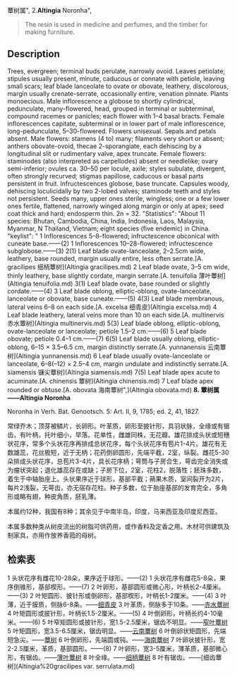 蕈树属",
2.**Altingia** Noronha",

> The resin is used in medicine and perfumes, and the timber for making furniture.

## Description
Trees, evergreen; terminal buds perulate, narrowly ovoid. Leaves petiolate; stipules usually present, minute, caducous or connate with petiole, leaving small scars; leaf blade lanceolate to ovate or obovate, leathery, discolorous, margin usually crenate-serrate, occasionally entire, venation pinnate. Plants monoecious. Male inflorescence a globose to shortly cylindrical, pedunculate, many-flowered, head, grouped in terminal or subterminal, compound racemes or panicles; each flower with 1–4 basal bracts. Female inflorescences capitate, subterminal or in lower part of male inflorescence, long-pedunculate, 5–30-flowered. Flowers unisexual. Sepals and petals absent. Male flowers: stamens (4 to) many; filaments very short or absent; anthers obovate-ovoid, thecae 2-sporangiate, each dehiscing by a longitudinal slit or rudimentary valve, apex truncate. Female flowers: staminodes (also interpreted as carpellodes) absent or needlelike; ovary semi-inferior; ovules ca. 30–50 per locule, axile; styles subulate, divergent, often strongly recurved; stigmas papillose, caducous or basal parts persistent in fruit. Infructescences globose, base truncate. Capsules woody, dehiscing loculicidally by two 2-lobed valves; staminode teeth and styles not persistent. Seeds many, upper ones sterile, wingless; one or a few lower ones fertile, flattened, narrowly winged along margin or only at apex; seed coat thick and hard; endosperm thin. 2n = 32.
  "Statistics": "About 11 species: Bhutan, Cambodia, China, India, Indonesia, Laos, Malaysia, Myanmar, N Thailand, Vietnam; eight species (five endemic) in China.
  "keylist": "
1 Inflorescences 5–8-flowered; infructescence obconical with cuneate base.——(2)
1 Inflorescences 10–28-flowered; infructescence subglobose.——(3)
2(1) Leaf blade ovate-lanceolate, 2–2.5cm wide, leathery, base rounded, margin usually entire, less often  serrate.[A. gracilipes 细柄蕈树](Altingia gracilipes.md)
2 Leaf blade ovate, 3–5 cm wide, thinly leathery, base slightly cordate, margin serrate.[A. tenuifolia 薄叶蕈树](Altingia tenuifolia.md)
3(1) Leaf blade ovate, base rounded or slightly cordate.——(4)
3 Leaf blade oblong, elliptic-oblong, ovate-lanceolate, lanceolate or obovate, base cuneate.——(5)
4(3) Leaf blade membranous, lateral veins 6–8 on each side.[A. excelsa 细青皮](Altingia excelsa.md)
4 Leaf blade leathery, lateral veins more than 10 on each side.[A. multinervis 赤水蕈树](Altingia multinervis.md)
5(3) Leaf blade oblong, elliptic-oblong, ovate-lanceolate or lanceolate; petiole 1.5–2 cm.——(6)
5 Leaf blade obovate; petiole 0.4–1 cm.——(7)
6(5) Leaf blade usually oblong, elliptic-oblong, 6–15 × 3.5–6.5 cm, margin distinctly serrate.[A. yunnanensis 云南蕈树](Altingia yunnanensis.md)
6 Leaf blade usually ovate-lanceolate or lanceolate, 6–8(–12) × 2.5–4 cm, margin undulate and  indistinctly serrate.[A. siamensis 镰尖蕈树](Altingia siamensis.md)
7(5) Leaf blade apex acute to acuminate.[A. chinensis 蕈树](Altingia chinensis.md)
7 Leaf blade apex rounded or obtuse.[A. obovata 海南蕈树",](Altingia obovata.md)
**8. 蕈树属——Altingia Noronha**

Noronha in Verh. Bat. Genootsch. 5: Art. II, 9, 1785; ed. 2, 41, 1827.

常绿乔木；顶芽被鳞片，长卵形。叶革质，卵形至披针形，具羽状脉，全缘或有锯齿，有叶柄，托叶细小，早落。花单性，雌雄同株，无花瓣。雄花排成头状或短穗状花序，常多个头状花序再排成总状花序，每个头状花序有苞片1-4片。雄花有无数雄蕊，花丝极短，近于无柄；花药倒卵圆形，先端平截，2室，纵裂。雌花5-30朵排成头状花序，总苞片3-4片，具长花序柄；萼筒与子房合生，萼齿完全消失或为瘤状突起；退化雄蕊存在或缺；子房下位，2室，花柱2，脱落性；胚珠多数，着生于中轴胎座上。头状果序近于球形，基部平截；蒴果木质，室间裂开为2片，每片2浅裂，无萼齿，亦无宿存花柱。种子多数，位于胎座基部的发育完全，多角形或略有翅，种皮角质，胚乳薄。

本属约12种，我国有8种；其余见于中南半岛，印度，马来西亚及印度尼西亚。

本属多数种类从树皮流出的树脂可供药用，或作香料及定香之用。木材可供建筑及制家具，亦用作放养香菰的母树。

## 检索表

1 头状花序有雌花10-28朵，果序近于球形。——(2)
1 头状花序有雌花5-8朵，果序倒锥形，基部楔形。——(7)
2 叶卵形，基部圆形或微心形，叶柄长2-4厘米。——(3)
2 叶矩圆形、披针形或倒卵形，基部楔形，叶柄长1-2厘米。——(4)
3 叶薄，近于膜质，侧脉6-8条。——[细青皮](Altingia%20excelsa.md)
3 叶革质，侧脉多于10条。——[赤水蕈树](Altingia%20multinervis.md)
4 叶矩圆形或披针形，叶柄长1.5-2厘米。——(5)
4 叶倒卵形，叶柄长约4-10毫米。——(6)
5 叶窄矩圆形或披针形，宽1.5-2.5厘米，锯齿不明显。——[窄叶蕈树](Altingia%20angustifolia.md)
5 叶矩圆形，宽3.5-6.5厘米，锯齿明显。——[云南蕈树](Altingia%20yunnanensis.md)
6 叶倒卵状矩圆形，先端短急尖。——[蕈树](Altingia%20chinensis.md)
6 叶倒卵形，先端圆或钝。——[海南蕈树](Altingia%20obovata.md)
7 叶卵状披针形，宽2-2.5厘米，革质，基部圆形。——(8)
7 叶卵形，宽3-5厘米，薄革质，基部微心形，有锯齿。——[薄叶蕈树](Altingia%20tenuifolia.md)
8 叶全缘。——[细柄蕈树](Altingia%20gracilipes.md)
8 叶有锯齿。——[细齿蕈树](Altingia%20gracilipes var. serrulata.md)
